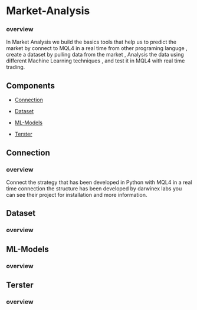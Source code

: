 # Market-Analysis

### overview

In Market Analysis we build the basics tools that help us to predict the market by connect to MQL4 in a real time from other programing languge , create a dataset by pulling data from the market , Analysis the data using different Machine Learning techniques , and test it in MQL4 with real time trading.

## Components

* [Connection](#Connection)

* [Dataset](#Dataset)

* [ML-Models](#ML-Models)

* [Terster](#Terster)


## Connection

### overview

Connect the strategy that has been developed in Python with MQL4 in a real time connection the structure has been developed by darwinex labs you can see their project for installation and more information.

## Dataset

### overview

## ML-Models

### overview

## Terster

### overview
